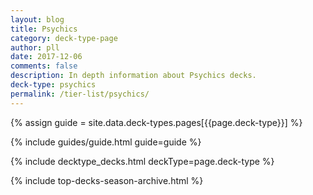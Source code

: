 ```yaml
---
layout: blog
title: Psychics
category: deck-type-page
author: pll
date: 2017-12-06
comments: false
description: In depth information about Psychics decks.
deck-type: psychics
permalink: /tier-list/psychics/ 
---
```


{% assign guide = site.data.deck-types.pages[{{page.deck-type}}] %}

{% include guides/guide.html guide=guide %}

{% include decktype_decks.html deckType=page.deck-type %}

{% include top-decks-season-archive.html %}
